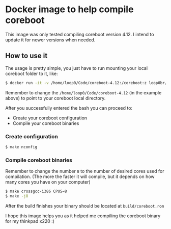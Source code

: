 # Docker image to help compile coreboot

This image was only tested compiling coreboot version 4.12. I intend to update it for newer versions when needed.

## How to use it
The usage is pretty simple, you just have to run mounting your local coreboot folder to it, like:

```sh
$ docker run -it -v /home/loop0/Code/coreboot-4.12:/coreboot:z loop0br/coreboot-compile /bin/bash
```

Remember to change the `/home/loop0/Code/coreboot-4.12` (in the example above) to point to your coreboot local directory.

After you successfully entered the bash you can proceed to:
* Create your coreboot configuration
* Compile your coreboot binaries

### Create configuration

```sh
$ make nconfig
```

### Compile coreboot binaries
Remember to change the number `8` to the number of desired cores used for compilation. (The more the faster it will compile, but it depends on how many cores you have on your computer)

```sh
$ make crossgcc-i386 CPUS=8
$ make -j8
```

After the build finishes your binary should be located at `build/coreboot.rom`


I hope this image helps you as it helped me compiling the coreboot binary for my thinkpad x220 :)